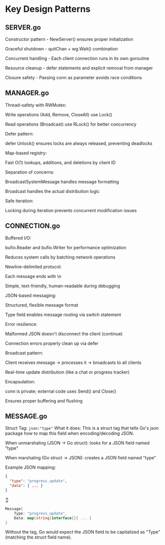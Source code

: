 # Key Design Patterns

## SERVER.go

Constructor pattern - NewServer() ensures proper initialization

Graceful shutdown - quitChan + wg.Wait() combination

Concurrent handling - Each client connection runs in its own goroutine

Resource cleanup - defer statements and explicit removal from manager

Closure safety - Passing conn as parameter avoids race conditions

## MANAGER.go

Thread-safety with RWMutex:

Write operations (Add, Remove, CloseAll) use Lock()

Read operations (Broadcast) use RLock() for better concurrency

Defer pattern:

defer Unlock() ensures locks are always released, preventing deadlocks

Map-based registry:

Fast O(1) lookups, additions, and deletions by client ID

Separation of concerns:

BroadcastSystemMessage handles message formatting

Broadcast handles the actual distribution logic

Safe iteration:

Locking during iteration prevents concurrent modification issues

## CONNECTION.go

Buffered I/O:

bufio.Reader and bufio.Writer for performance optimization

Reduces system calls by batching network operations

Newline-delimited protocol:

Each message ends with \n

Simple, text-friendly, human-readable during debugging

JSON-based messaging:

Structured, flexible message format

Type field enables message routing via switch statement

Error resilience:

Malformed JSON doesn't disconnect the client (continue)

Connection errors properly clean up via defer

Broadcast pattern:

Client receives message → processes it → broadcasts to all clients

Real-time update distribution (like a chat or progress tracker)

Encapsulation:

conn is private; external code uses Send() and Close()

Ensures proper buffering and flushing

## MESSAGE.go

Struct Tag: `json:"type"`
What it does: This is a struct tag that tells Go's json package how to map this field when encoding/decoding JSON.

When unmarshaling (JSON → Go struct): looks for a JSON field named "type"

When marshaling (Go struct → JSON): creates a JSON field named "type"

Example JSON mapping:

```json
{
  "type": "progress_update",
  "data": { ... }
}
```

↕️

``` go
Message{
    Type: "progress_update",
    Data: map[string]interface{}{ ... }
}
```

Without the tag, Go would expect the JSON field to be capitalized as "Type" (matching the struct field name).
